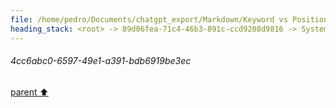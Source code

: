 ```yaml
---
file: /home/pedro/Documents/chatgpt_export/Markdown/Keyword vs Positional Args.md
heading_stack: <root> -> 89d06fea-71c4-46b3-891c-ccd9208d9816 -> System -> 38373356-0b58-450b-8009-591826694a8e -> System -> aaa240dd-d2a9-4183-b5bb-a38a9b604834 -> User -> 4cc6abc0-6597-49e1-a391-bdb6919be3ec
---
```

###### 4cc6abc0-6597-49e1-a391-bdb6919be3ec
[parent ⬆️](#aaa240dd-d2a9-4183-b5bb-a38a9b604834)
